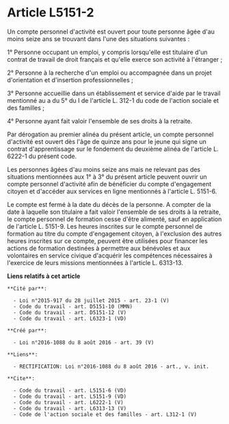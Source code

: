 # Article L5151-2

Un compte personnel d'activité est ouvert pour toute personne âgée d'au moins seize ans se trouvant dans l'une des situations
suivantes : 

1° Personne occupant un emploi, y compris lorsqu'elle est titulaire d'un contrat de travail de droit français et qu'elle
exerce son activité à l'étranger ; 

2° Personne à la recherche d'un emploi ou accompagnée dans un projet d'orientation et d'insertion professionnelles ; 

3° Personne accueillie dans un établissement et service d'aide par le travail mentionné au a du 5° du I de l'article L. 312-1
du code de l'action sociale et des familles ; 

4° Personne ayant fait valoir l'ensemble de ses droits à la retraite. 

Par dérogation au premier alinéa du présent article, un compte personnel d'activité est ouvert dès l'âge de quinze ans pour
le jeune qui signe un contrat d'apprentissage sur le fondement du deuxième alinéa de l'article L. 6222-1 du présent code. 

Les personnes âgées d'au moins seize ans mais ne relevant pas des situations mentionnées aux 1° à 3° du présent article
peuvent ouvrir un compte personnel d'activité afin de bénéficier du compte d'engagement citoyen et d'accéder aux services en
ligne mentionnés à l'article L. 5151-6. 

Le compte est fermé à la date du décès de la personne. A compter de la date à laquelle son titulaire a fait valoir l'ensemble
de ses droits à la retraite, le compte personnel de formation cesse d'être alimenté, sauf en application de l'article L.
5151-9. Les heures inscrites sur le compte personnel de formation au titre du compte d'engagement citoyen, à l'exclusion des
autres heures inscrites sur ce compte, peuvent être utilisées pour financer les actions de formation destinées à permettre
aux bénévoles et aux volontaires en service civique d'acquérir les compétences nécessaires à l'exercice de leurs missions
mentionnées à l'article L. 6313-13.

**Liens relatifs à cet article**

	**Cité par**:

	  - Loi n°2015-917 du 28 juillet 2015 - art. 23-1 (V)
	  - Code du travail - art. D5151-10 (MMN)
	  - Code du travail - art. D5151-12 (V)
	  - Code du travail - art. L6323-1 (VD)

	**Créé par**:

	  - Loi n°2016-1088 du 8 août 2016 - art. 39 (V)

	**Liens**:

	  - RECTIFICATION: Loi n°2016-1088 du 8 août 2016 - art., v. init.

	**Cite**:

	  - Code du travail - art. L5151-6 (VD)
	  - Code du travail - art. L5151-9 (VD)
	  - Code du travail - art. L6222-1 (V)
	  - Code du travail - art. L6313-13 (V)
	  - Code de l'action sociale et des familles - art. L312-1 (V)
